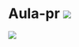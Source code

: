 # Aula-pr ![](https://media1.giphy.com/media/xUPcCh4nUHyCkyuti/giphy.gif?cid=6c09b952kbkhr5d16cut5yyvwf9yd7nob641py1wskpsqaky&ep=v1_internal_gif_by)
![](https://tenor.com/pt-BR/view/happy-friday-feels-dance-snoopy-gif-13061380370980063460)
